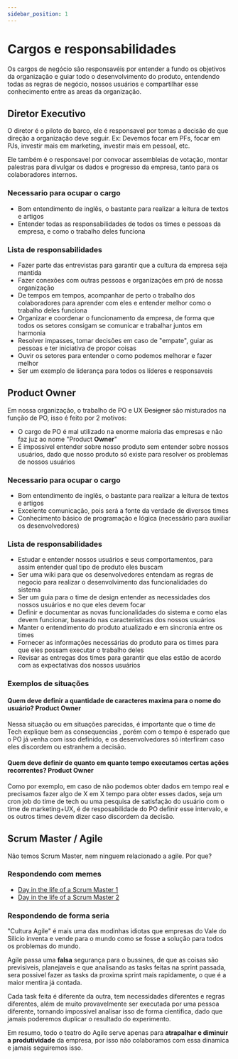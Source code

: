 ```yaml
---
sidebar_position: 1
---
```


# Cargos e responsabilidades

Os cargos de negócio são responsavéis por entender a fundo os objetivos da organização e guiar todo o desenvolvimento do produto, entendendo todas as regras de negócio, nossos usuários e compartilhar esse conhecimento entre as areas da organização.

## Diretor Executivo

O diretor é o piloto do barco, ele é responsavel por tomas a decisão de que direção a organização deve seguir. Ex: Devemos focar em PFs, focar em PJs, investir mais em marketing, investir mais em pessoal, etc.

Ele também é o responsavel por convocar assembleias de votação, montar palestras para divulgar os dados e progresso da empresa, tanto para os colaboradores internos.

### Necessario para ocupar o cargo

- Bom entendimento de inglês, o bastante para realizar a leitura de textos e artigos
- Entender todas as responsabilidades de todos os times e pessoas da empresa, e como o trabalho deles funciona

### Lista de responsabilidades

- Fazer parte das entrevistas para garantir que a cultura da empresa seja mantida
- Fazer conexões com outras pessoas e organizações em pró de nossa organização
- De tempos em tempos, acompanhar de perto o trabalho dos colaboradores para aprender com eles e entender melhor como o trabalho deles funciona
- Organizar e coordenar o funcionamento da empresa, de forma que todos os setores consigam se comunicar e trabalhar juntos em harmonia
- Resolver impasses, tomar decisões em caso de "empate", guiar as pessoas e ter iniciativa de propor coisas
- Ouvir os setores para entender o como podemos melhorar e fazer melhor
- Ser um exemplo de liderança para todos os líderes e responsaveis

## Product Owner

Em nossa organização, o trabalho de PO e UX ~~Designer~~ são misturados na função de PO, isso é feito por 2 motivos:

- O cargo de PO é mal utilizado na enorme maioria das empresas e não faz juz ao nome "Product **Owner**"
- É impossivel entender sobre nosso produto sem entender sobre nossos usuários, dado que nosso produto só existe para resolver os problemas de nossos usuários

### Necessario para ocupar o cargo

- Bom entendimento de inglês, o bastante para realizar a leitura de textos e artigos
- Excelente comunicação, pois será a fonte da verdade de diversos times
- Conhecimento básico de programação e lógica (necessário para auxiliar os desenvolvedores)

### Lista de responsabilidades

- Estudar e entender nossos usuários e seus comportamentos, para assim entender qual tipo de produto eles buscam
- Ser uma wiki para que os desenvolvedores entendam as regras de negocio para realizar o desenvolvimento das funcionalidades do sistema
- Ser um guia para o time de design entender as necessidades dos nossos usuários e no que eles devem focar
- Definir e documentar as novas funcionalidades do sistema e como elas devem funcionar, baseado nas caracteristicas dos nossos usuários
- Manter o entendimento do produto atualizado e em sincronia entre os times
- Fornecer as informações necessárias do produto para os times para que eles possam executar o trabalho deles
- Revisar as entregas dos times para garantir que elas estão de acordo com as expectativas dos nossos usuários

### Exemplos de situações

#### Quem deve definir a quantidade de caracteres maxima para o nome do usuário? Product Owner

Nessa situação ou em situações parecidas, é importante que o time de Tech explique bem as consequencias , porém com o tempo é esperado que o PO já venha com isso definido, e os desenvolvedores só interfiram caso eles discordem ou estranhem a decisão.

#### Quem deve definir de quanto em quanto tempo executamos certas ações recorrentes? Product Owner

Como por exemplo, em caso de não podemos obter dados em tempo real e precisamos fazer algo de X em X tempo para obter esses dados, seja um cron job do time de tech ou uma pesquisa de satisfação do usuário com o time de marketing+UX, é de resposabilidade do PO definir esse intervalo, e os outros times devem dizer caso discordem da decisão.

## Scrum Master / Agile

Não temos Scrum Master, nem ninguem relacionado a agile. Por que?

### Respondendo com memes

- [Day in the life of a Scrum Master 1](https://www.instagram.com/reel/C2u9E9KLth_/)
- [Day in the life of a Scrum Master 2](https://www.instagram.com/reel/C2AsgxaL-aN/)

### Respondendo de forma seria

"Cultura Agile" é mais uma das modinhas idiotas que empresas do Vale do Silicio inventa e vende para o mundo como se fosse a solução para todos os problemas do mundo.

Agile passa uma **falsa** segurança para o bussines, de que as coisas são previsiveis, planejaveis e que analisando as tasks feitas na sprint passada, sera possivel fazer as tasks da proxima sprint mais rapidamente, o que é a maior mentira já contada.

Cada task feita é diferente da outra, tem necessidades diferentes e regras diferentes, além de muito provavelmente ser executada por uma pessoa diferente, tornando impossivel analisar isso de forma cientifica, dado que jamais poderemos duplicar o resultado do experimento.

Em resumo, todo o teatro do Agile serve apenas para **atrapalhar e diminuir a produtividade** da empresa, por isso não colaboramos com essa dinamica e jamais seguiremos isso.
